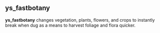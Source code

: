 ## ys_fastbotany

**ys_fastbotany** changes vegetation, plants, flowers, and crops to instantly break when dug
as a means to harvest foliage and flora quicker.
